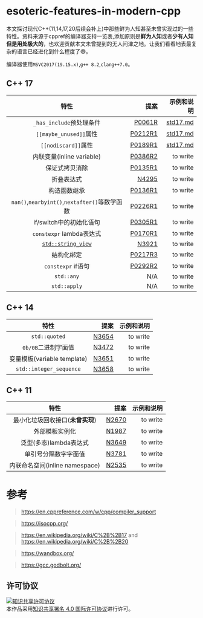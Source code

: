 # esoteric-features-in-modern-cpp
本文探讨现代C++(11,14,17,20后续会补上)中那些鲜为人知甚至未曾实现过的一些特性。资料来源于cppref的编译器支持一览表,添加原则是**鲜为人知**或者**少有人知但是用处极大的**，也欢迎贡献本文未曾提到的无人问津之地。让我们看看地表最复杂的语言已经进化到什么程度了:smile:。

编译器使用`MSVC2017(19.15.x)`,`g++ 8.2`,`clang++7.0`。

## C++ 17
| 特性 | 提案 | 示例和说明 |
| :------: | ------: | ------: |
| `_has_include`预处理条件 | [P0061R](http://www.open-std.org/jtc1/sc22/wg21/docs/papers/2015/p0061r1.html) | [std17.md](std17.md) |
| `[[maybe_unused]]`属性 | [P0212R1](http://www.open-std.org/jtc1/sc22/wg21/docs/papers/2016/p0212r1.pdf) | [std17.md](std17.md) |
| `[[nodiscard]]`属性 | [P0189R1](http://www.open-std.org/jtc1/sc22/wg21/docs/papers/2016/p0189r1.pdf) | [std17.md](std17.md) |
| 内联变量(inline variable) | [P0386R2](http://www.open-std.org/jtc1/sc22/wg21/docs/papers/2016/p0386r2.pdf) | to write |
| 保证式拷贝消除 | [P0135R1](http://www.open-std.org/jtc1/sc22/wg21/docs/papers/2016/p0135r1.html) | to write |
| 折叠表达式 | [N4295](http://www.open-std.org/jtc1/sc22/wg21/docs/papers/2014/n4295.html) | to write |
| 构造函数继承 | [P0136R1](http://www.open-std.org/jtc1/sc22/wg21/docs/papers/2015/p0136r1.html) | to write |
| `nan()`,`nearbyint()`,`nextafter()`等数学函数| [P0226R1](http://www.open-std.org/jtc1/sc22/wg21/docs/papers/2016/p0226r1.pdf) | to write |
| if/switch中的初始化语句 | [P0305R1](http://www.open-std.org/jtc1/sc22/wg21/docs/papers/2016/p0305r1.html) | to write |
| `constexpr` lambda表达式 | [P0170R1](http://www.open-std.org/jtc1/sc22/wg21/docs/papers/2016/p0170r1.pdf) | to write |
| [`std::string_view`](https://en.cppreference.com/w/cpp/string/basic_string_view) | [N3921](http://www.open-std.org/jtc1/sc22/wg21/docs/papers/2014/n3921.html) | to write |
| 结构化绑定 | [P0217R3](http://www.open-std.org/jtc1/sc22/wg21/docs/papers/2016/p0217r3.html) | to write |
| `constexpr` if语句 | [P0292R2](http://www.open-std.org/jtc1/sc22/wg21/docs/papers/2016/p0292r2.html) | to write |
| `std::any` | N/A | to write|
| `std::apply` | N/A | to write |

## C++ 14
| 特性 | 提案 | 示例和说明 |
| :------: | ------: | ------: |
| `std::quoted` | [N3654](http://www.open-std.org/jtc1/sc22/wg21/docs/papers/2013/n3654.html) | to write |
| `0b/0B`二进制字面值 | [N3472](http://www.open-std.org/jtc1/sc22/wg21/docs/papers/2012/n3472.pdf) | to write |
| 变量模板(variable template) |  [N3651](http://www.open-std.org/jtc1/sc22/wg21/docs/papers/2013/n3651.pdf) | to write |
| `std::integer_sequence` | [N3658](http://www.open-std.org/jtc1/sc22/wg21/docs/papers/2013/n3658.html) | to write |

## C++ 11
| 特性 | 提案 | 示例和说明 |
| :------: | ------: | ------: |
| 最小化垃圾回收接口(**未曾实现**) | [N2670](http://www.open-std.org/jtc1/sc22/wg21/docs/papers/2008/n2670.htm) | to write |
| 外部模板实例化 | [N1987](http://www.open-std.org/jtc1/sc22/wg21/docs/papers/2006/n1987.htm) | to write |
| 泛型(多态)lambda表达式 | [N3649](http://www.open-std.org/jtc1/sc22/wg21/docs/papers/2013/n3649.html) | to write |
| 单引号分隔数字字面值 | [N3781](http://www.open-std.org/jtc1/sc22/wg21/docs/papers/2013/n3781.pdf) | to write |
| 内联命名空间(inline namespace) | [N2535](http://www.open-std.org/jtc1/sc22/wg21/docs/papers/2008/n2535.htm) | to write |

# 参考
> https://en.cppreference.com/w/cpp/compiler_support

> https://isocpp.org/

> https://en.wikipedia.org/wiki/C%2B%2B17 and https://en.wikipedia.org/wiki/C%2B%2B20

> https://wandbox.org/

> https://gcc.godbolt.org/

## 许可协议
<a rel="license" href="http://creativecommons.org/licenses/by/4.0/"><img alt="知识共享许可协议" style="border-width:0" src="https://i.creativecommons.org/l/by/4.0/88x31.png" /></a><br />本作品采用<a rel="license" href="http://creativecommons.org/licenses/by/4.0/">知识共享署名 4.0 国际许可协议</a>进行许可。